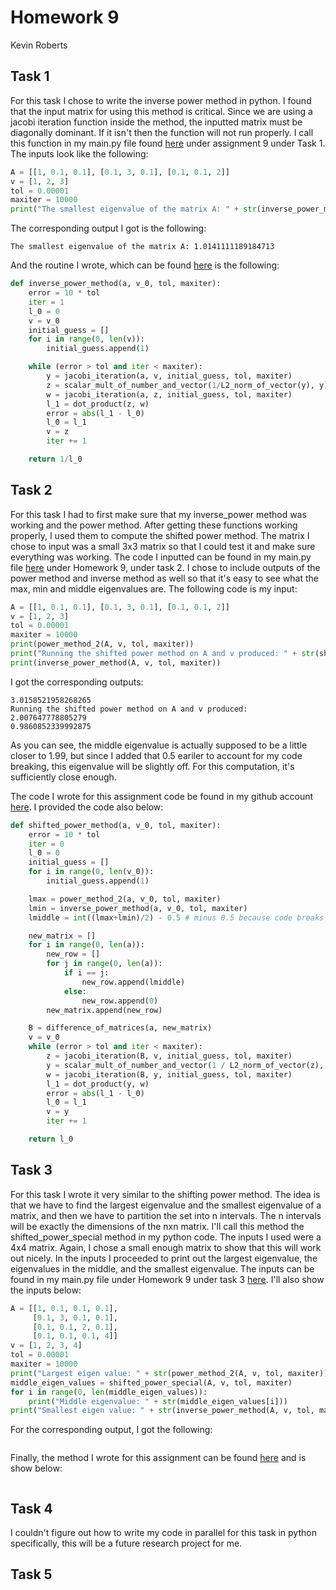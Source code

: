 # Homework 9
Kevin Roberts

## Task 1 

For this task I chose to write the inverse power method in python. I found that the input matrix for using this method is
critical. Since we are using a jacobi iteration function inside the method, the inputted matrix must be diagonally dominant. 
If it isn't then the function will not run properly. I call this function in my main.py file found [here](https://github.com/Kevin-Jay-Roberts21/math4610/blob/master/main.py)
under assignment 9 under Task 1. The inputs look like the following: 

```python
A = [[1, 0.1, 0.1], [0.1, 3, 0.1], [0.1, 0.1, 2]]
v = [1, 2, 3]
tol = 0.00001
maxiter = 10000
print("The smallest eigenvalue of the matrix A: " + str(inverse_power_method(A, v, tol, maxiter)))
```

The corresponding output I got is the following: 

```
The smallest eigenvalue of the matrix A: 1.0141111189184713
```

And the routine I wrote, which can be found [here](https://github.com/Kevin-Jay-Roberts21/math4610/blob/master/linear_algebra_operations/eigen_value_solutions.py) is the following: 

```python
def inverse_power_method(a, v_0, tol, maxiter):
    error = 10 * tol
    iter = 1
    l_0 = 0
    v = v_0
    initial_guess = []
    for i in range(0, len(v)):
        initial_guess.append(1)

    while (error > tol and iter < maxiter):
        y = jacobi_iteration(a, v, initial_guess, tol, maxiter)
        z = scalar_mult_of_number_and_vector(1/L2_norm_of_vector(y), y)
        w = jacobi_iteration(a, z, initial_guess, tol, maxiter)
        l_1 = dot_product(z, w)
        error = abs(l_1 - l_0)
        l_0 = l_1
        v = z
        iter += 1

    return 1/l_0
```

## Task 2 

For this task I had to first make sure that my inverse_power method was working and the power method. After getting these
functions working properly, I used them to compute the shifted power method. The matrix I chose to input was a small 3x3 
matrix so that I could test it and make sure everything was working. The code I inputted can be found in my main.py file 
[here](https://github.com/Kevin-Jay-Roberts21/math4610/blob/master/main.py) under Homework 9, under task 2. I chose to include outputs of the power method and inverse method as well so that
it's easy to see what the max, min and middle eigenvalues are. The following code is my input: 

```python
A = [[1, 0.1, 0.1], [0.1, 3, 0.1], [0.1, 0.1, 2]]
v = [1, 2, 3]
tol = 0.00001
maxiter = 10000
print(power_method_2(A, v, tol, maxiter))
print("Running the shifted power method on A and v produced: " + str(shifted_power_method(A, v, tol, maxiter)))
print(inverse_power_method(A, v, tol, maxiter))
```

I got the corresponding outputs: 

```
3.0158521958268265
Running the shifted power method on A and v produced: 2.007647778805279
0.9860852339992875
```

As you can see, the middle eigenvalue is actually supposed to be a little closer to 1.99, but since I added that 0.5 eariler
to account for my code breaking, this eigenvalue will be slightly off. For this computation, it's sufficiently close enough.

The code I wrote for this assignment code be found in my github account [here](https://github.com/Kevin-Jay-Roberts21/math4610/blob/master/linear_algebra_operations/eigen_value_solutions.py). I provided the code also below: 

```python
def shifted_power_method(a, v_0, tol, maxiter):
    error = 10 * tol
    iter = 0
    l_0 = 0
    initial_guess = []
    for i in range(0, len(v_0)):
        initial_guess.append(1)

    lmax = power_method_2(a, v_0, tol, maxiter)
    lmin = inverse_power_method(a, v_0, tol, maxiter)
    lmiddle = int((lmax+lmin)/2) - 0.5 # minus 0.5 because code breaks if mu is too close diagonal element in matrix.

    new_matrix = []
    for i in range(0, len(a)):
        new_row = []
        for j in range(0, len(a)):
            if i == j:
                new_row.append(lmiddle)
            else:
                new_row.append(0)
        new_matrix.append(new_row)

    B = difference_of_matrices(a, new_matrix)
    v = v_0
    while (error > tol and iter < maxiter):
        z = jacobi_iteration(B, v, initial_guess, tol, maxiter)
        y = scalar_mult_of_number_and_vector(1 / L2_norm_of_vector(z), z)
        w = jacobi_iteration(B, y, initial_guess, tol, maxiter)
        l_1 = dot_product(y, w)
        error = abs(l_1 - l_0)
        l_0 = l_1
        v = y
        iter += 1

    return l_0
```

## Task 3 

For this task I wrote it very similar to the shifting power method. The idea is that we have to find the largest eigenvalue
and the smallest eigenvalue of a matrix, and then we have to partition the set into n intervals. The n intervals will be 
exactly the dimensions of the nxn matrix. I'll call this method the shifted_power_special method in my python code. The 
inputs I used were a 4x4 matrix. Again, I chose a small enough matrix to show that this will work out nicely. In the
inputs I proceeded to print out the largest eigenvalue, the eigenvalues in the middle, and the smallest eigenvalue. The 
inputs can be found in my main.py file under Homework 9 under task 3 [here](https://github.com/Kevin-Jay-Roberts21/math4610/blob/master/main.py). 
I'll also show the inputs below: 

```python
A = [[1, 0.1, 0.1, 0.1], 
     [0.1, 3, 0.1, 0.1], 
     [0.1, 0.1, 2, 0.1], 
     [0.1, 0.1, 0.1, 4]]
v = [1, 2, 3, 4]
tol = 0.00001
maxiter = 10000
print("Largest eigen value: " + str(power_method_2(A, v, tol, maxiter)))
middle_eigen_values = shifted_power_special(A, v, tol, maxiter)
for i in range(0, len(middle_eigen_values)):
    print("Middle eigenvalue: " + str(middle_eigen_values[i]))
print("Smallest eigen value: " + str(inverse_power_method(A, v, tol, maxiter)))
```

For the corresponding output, I got the following: 

```

```

Finally, the method I wrote for this assignment can be found [here](https://github.com/Kevin-Jay-Roberts21/math4610/blob/master/linear_algebra_operations/eigen_value_solutions.py) and is show below: 

```python

```

## Task 4 

I couldn't figure out how to write my code in parallel for this task in python specifically, this will be a future research project for me.

## Task 5 


